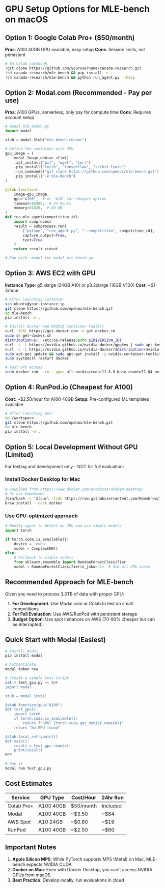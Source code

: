 # GPU Setup Options for MLE-bench on macOS

## Option 1: Google Colab Pro+ ($50/month)
**Pros**: A100 40GB GPU available, easy setup
**Cons**: Session limits, not persistent

```bash
# In Colab notebook:
!git clone https://github.com/yourusername/canada-research.git
!cd canada-research/mle-bench && pip install -e .
!cd canada-research/mle-bench && python run_agent.py --help
```

## Option 2: Modal.com (Recommended - Pay per use)
**Pros**: A100 GPUs, serverless, only pay for compute time
**Cons**: Requires account setup

```python
# modal_mle_bench.py
import modal

stub = modal.Stub("mle-bench-runner")

# Define the container with GPU
gpu_image = (
    modal.Image.debian_slim()
    .apt_install("git", "wget", "curl")
    .pip_install("torch", "tensorflow", "scikit-learn")
    .run_commands("git clone https://github.com/openai/mle-bench.git")
    .pip_install("-e mle-bench")
)

@stub.function(
    image=gpu_image,
    gpu="A100",  # or "A10" for cheaper option
    timeout=86400,  # 24 hours
    memory=81920,  # 80 GB
)
def run_mle_agent(competition_id):
    import subprocess
    result = subprocess.run(
        ["python", "run_agent.py", "--competition", competition_id],
        capture_output=True,
        text=True
    )
    return result.stdout

# Run with: modal run modal_mle_bench.py
```

## Option 3: AWS EC2 with GPU
**Instance Type**: g5.xlarge (24GB A10) or p3.2xlarge (16GB V100)
**Cost**: ~$1-4/hour

```bash
# After launching instance:
ssh ubuntu@your-instance-ip
git clone https://github.com/openai/mle-bench.git
cd mle-bench
pip install -e .

# Install Docker and NVIDIA Container Toolkit
curl -fsSL https://get.docker.com -o get-docker.sh
sudo sh get-docker.sh
distribution=$(. /etc/os-release;echo $ID$VERSION_ID)
curl -s -L https://nvidia.github.io/nvidia-docker/gpgkey | sudo apt-key add -
curl -s -L https://nvidia.github.io/nvidia-docker/$distribution/nvidia-docker.list | sudo tee /etc/apt/sources.list.d/nvidia-docker.list
sudo apt-get update && sudo apt-get install -y nvidia-container-toolkit
sudo systemctl restart docker

# Test GPU access
sudo docker run --rm --gpus all nvidia/cuda:11.8.0-base-ubuntu22.04 nvidia-smi
```

## Option 4: RunPod.io (Cheapest for A100)
**Cost**: ~$2.50/hour for A100 40GB
**Setup**: Pre-configured ML templates available

```bash
# After launching pod:
cd /workspace
git clone https://github.com/openai/mle-bench.git
cd mle-bench
pip install -e .
```

## Option 5: Local Development Without GPU (Limited)

For testing and development only - NOT for full evaluation:

### Install Docker Desktop for Mac
```bash
# Download from https://www.docker.com/products/docker-desktop/
# Or use Homebrew:
/bin/bash -c "$(curl -fsSL https://raw.githubusercontent.com/Homebrew/install/HEAD/install.sh)"
brew install --cask docker
```

### Use CPU-optimized approach
```python
# Modify agent to detect no GPU and use simple models
import torch

if torch.cuda.is_available():
    device = 'cuda'
    model = ComplexCNN()
else:
    # Fallback to simple models
    from sklearn.ensemble import RandomForestClassifier
    model = RandomForestClassifier(n_jobs=-1)  # Use all CPU cores
```

## Recommended Approach for MLE-bench

Given you need to process 3.3TB of data with proper GPU:

1. **For Development**: Use Modal.com or Colab to test on small competitions
2. **For Full Evaluation**: Use AWS/RunPod with persistent storage
3. **Budget Option**: Use spot instances on AWS (70-90% cheaper but can be interrupted)

## Quick Start with Modal (Easiest)

```bash
# Install modal
pip install modal

# Authenticate
modal token new

# Create a simple test script
cat > test_gpu.py << EOF
import modal

stub = modal.Stub()

@stub.function(gpu="A100")
def test_gpu():
    import torch
    if torch.cuda.is_available():
        return f"GPU: {torch.cuda.get_device_name(0)}"
    return "No GPU found"

@stub.local_entrypoint()
def main():
    result = test_gpu.remote()
    print(result)
EOF

# Run it
modal run test_gpu.py
```

## Cost Estimates

| Service | GPU Type | Cost/Hour | 24hr Run | 
|---------|----------|-----------|----------|
| Colab Pro+ | A100 40GB | $50/month | Included |
| Modal | A100 40GB | ~$3.50 | ~$84 |
| AWS Spot | A10 24GB | ~$0.80 | ~$19 |
| RunPod | A100 40GB | ~$2.50 | ~$60 |

## Important Notes

1. **Apple Silicon MPS**: While PyTorch supports MPS (Metal) on Mac, MLE-bench expects NVIDIA CUDA
2. **Docker on Mac**: Even with Docker Desktop, you can't access NVIDIA GPUs from macOS
3. **Best Practice**: Develop locally, run evaluations in cloud


